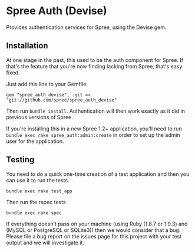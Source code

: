 # Spree Auth (Devise)

Provides authentication services for Spree, using the Devise gem.


## Installation

At one stage in the past, this used to be the auth component for Spree. If that's the feature that you're now finding lacking from Spree, that's easy fixed.

Just add this line to your Gemfile:

    gem "spree_auth_devise", :git => "git://github.com/spree/spree_auth_devise"

Then run `bundle install`. Authentication will then work exactly as it did in previous versions of Spree.

If you're installing this in a new Spree 1.2+ application, you'll need to run `bundle exec rake spree_auth:admin:create` in order to set up the admin user for the application.


## Testing

You need to do a quick one-time creation of a test application and then you can use it to run the tests.

    bundle exec rake test_app

Then run the rspec tests

    bundle exec rake spec

If everything doesn't pass on your machine (using Ruby (1.8.7 or 1.9.3) and (MySQL or PostgreSQL or SQLite3)) then we would consider that a bug. Please file a bug report on the issues page for this project with your test output
and we will investigate it.
